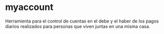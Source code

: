 myaccount
========
Herramienta para el control de cuentas en el debe y el haber de los pagos diarios realizados para personas que viven juntas en una misma casa.

